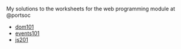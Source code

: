 My solutions to the worksheets for the web programming module at @portsoc

- [dom101](https://github.com/portsoc/dom101)
- [events101](https://github.com/portsoc/events101)
- [js201](https://github.com/portsoc/js201)